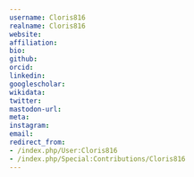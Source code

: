 ```yaml
---
username: Cloris816
realname: Cloris816
website: 
affiliation: 
bio: 
github: 
orcid: 
linkedin: 
googlescholar: 
wikidata: 
twitter: 
mastodon-url: 
meta:
instagram:
email:
redirect_from:
- /index.php/User:Cloris816
- /index.php/Special:Contributions/Cloris816
---
```


